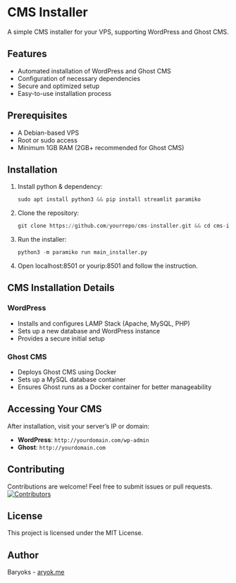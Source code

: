 # CMS Installer

A simple CMS installer for your VPS, supporting WordPress and Ghost CMS.

## Features
- Automated installation of WordPress and Ghost CMS
- Configuration of necessary dependencies
- Secure and optimized setup
- Easy-to-use installation process

## Prerequisites
- A Debian-based VPS
- Root or sudo access
- Minimum 1GB RAM (2GB+ recommended for Ghost CMS)

## Installation
1. Install python & dependency:
   ```py
   sudo apt install python3 && pip install streamlit paramiko
   ```
2. Clone the repository:
   ```py
   git clone https://github.com/yourrepo/cms-installer.git && cd cms-installer
   ```
3. Run the installer:
   ```py
   python3 -m paramiko run main_installer.py
   ```
5. Open localhost:8501 or yourip:8501 and follow the instruction.

## CMS Installation Details

### WordPress
- Installs and configures LAMP Stack (Apache, MySQL, PHP)
- Sets up a new database and WordPress instance
- Provides a secure initial setup

### Ghost CMS
- Deploys Ghost CMS using Docker
- Sets up a MySQL database container
- Ensures Ghost runs as a Docker container for better manageability

## Accessing Your CMS
After installation, visit your server’s IP or domain:
- **WordPress**: `http://yourdomain.com/wp-admin`
- **Ghost**: `http://yourdomain.com`

## Contributing
Contributions are welcome! Feel free to submit issues or pull requests.
[![Contributors](https://contrib.rocks/image?repo=akbaradhakw/cms-installer&max=10)](https://github.com/akbaradhakw/cms-installer/graphs/contributors)

## License
This project is licensed under the MIT License.

## Author
Baryoks - [aryok.me](https://aryok.me)


